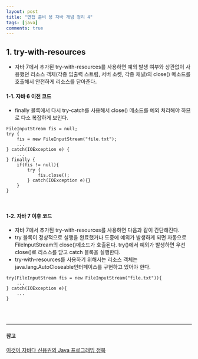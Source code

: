 ```yaml
---
layout: post
title: "면접 준비 용 자바 개념 정리 4"
tags: [java]
comments: true
---
```


## 1. try-with-resources
- 자바 7에서 추가된 try-with-resources를 사용하면 예외 발생 여부와 상관없이 사용했던 리소스 객체(각종 입출력 스트림, 서버 소켓, 각종 채널)의 close() 메소드를 호출해서 안전하게 리소스를 닫아준다.

#### 1-1. 자바 6 이전 코드  
- finally 블록에서 다시 try-catch를 사용해서 close() 메소드를 예외 처리해야 하므로 다소 복잡하게 보인다.

```
FileInputStream fis = null;
try {
    fis = new FileInputStream("file.txt");
    ...
} catch(IOException e) {
    ...
} finally {
    if(fis != null){
        try {
            fis.close();
        } catch(IOException e){}
    }
}
```  

<br>

#### 1-2. 자바 7 이후 코드
- 자바 7에서 추가된 try-with-resources를 사용하면 다음과 같이 간단해진다.  
- try 블록이 정상적으로 실행을 완료했거나 도중에 예외가 발생하게 되면 자동으로 FileInputStream의 close()메소드가 호출된다. try()에서 예외가 발생하면 우선 close()로 리소스를 닫고 catch 블록을 실행한다.
- try-with-resources를 사용하기 위해서는 리소스 객체는 java.lang.AutoCloseable인터페이스를 구현하고 있어야 한다.  

``` 
try(FileInputStream fis = new FileInputStream("file.txt")){
    ...
} catch(IOException e){
    ...
}
```  

<br><br>

---
#### 참고
[이것이 자바다 신용권의 Java 프로그래밍 정복]() <br>